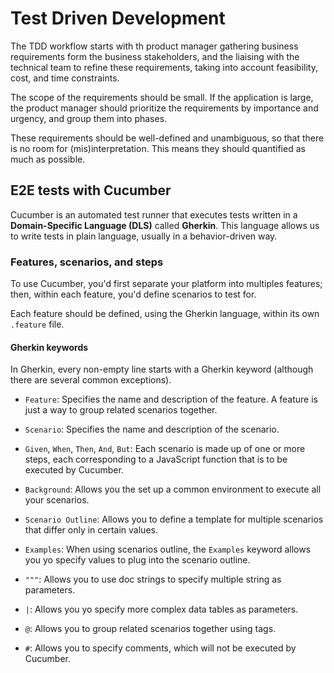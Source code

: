 # Test Driven Development

The TDD workflow starts with th product manager gathering business requirements form the business stakeholders, and the liaising with the technical team to refine these requirements, taking into account feasibility, cost, and time constraints. 

The scope of the requirements should be small. If the application is large, the product manager should prioritize the requirements by importance and urgency, and group them into phases. 

These requirements should be well-defined and unambiguous, so that there is no room for (mis)interpretation.  This means they should quantified as much as possible.

## E2E tests with Cucumber

Cucumber is an automated test runner that executes tests written in a **Domain-Specific Language (DLS)** called **Gherkin**. This language allows us to write tests in plain language, usually in a behavior-driven way.

### Features, scenarios, and steps

To use Cucumber, you'd first separate your platform into multiples features; then,  within each feature, you'd define scenarios to test for. 

Each feature should be defined, using the Gherkin language, within its own `.feature` file.

#### Gherkin keywords 

In Gherkin, every non-empty line starts with a Gherkin keyword (although there are several common exceptions). 

- `Feature`: Specifies the name and description of the feature. A feature is just a way to group related scenarios together.

- `Scenario`: Specifies the name and description of the scenario.

- `Given`, `When`, `Then`, `And`, `But`: Each scenario is made up of one or more steps, each corresponding to a JavaScript function that is to be executed by Cucumber. 

- `Background`: Allows you the set up a common environment to execute all your scenarios.

- `Scenario Outline`: Allows you to define a template for multiple scenarios that differ only in certain values. 

- `Examples`: When using scenarios outline, the `Examples` keyword allows you yo specify values to plug into the scenario outline.

- `"""`: Allows you to use doc strings to specify multiple string as parameters.

- `|`: Allows you yo specify more complex data tables as parameters.

- `@`: Allows you to group related scenarios together using tags. 

- `#`: Allows you to specify comments, which will not be executed by Cucumber.

  